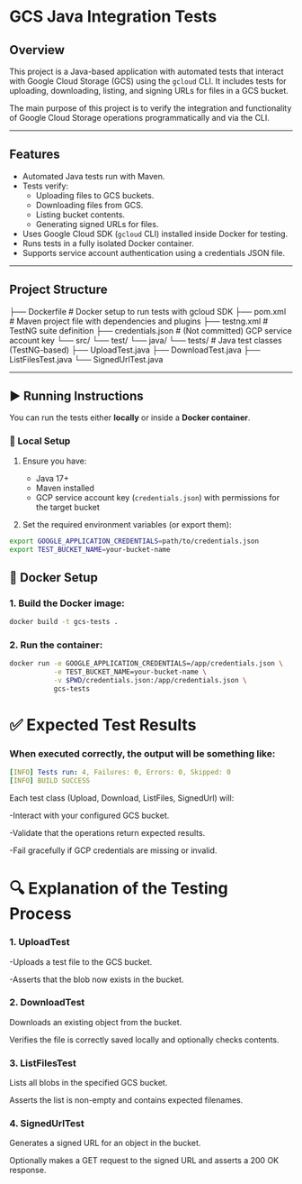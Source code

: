 # GCS Java Integration Tests

## Overview

This project is a Java-based application with automated tests that interact with Google Cloud Storage (GCS) using the `gcloud` CLI. It includes tests for uploading, downloading, listing, and signing URLs for files in a GCS bucket.

The main purpose of this project is to verify the integration and functionality of Google Cloud Storage operations programmatically and via the CLI.

---

## Features

- Automated Java tests run with Maven.
- Tests verify:
  - Uploading files to GCS buckets.
  - Downloading files from GCS.
  - Listing bucket contents.
  - Generating signed URLs for files.
- Uses Google Cloud SDK (`gcloud` CLI) installed inside Docker for testing.
- Runs tests in a fully isolated Docker container.
- Supports service account authentication using a credentials JSON file.

---

## Project Structure

├── Dockerfile # Docker setup to run tests with gcloud SDK
├── pom.xml # Maven project file with dependencies and plugins
├── testng.xml # TestNG suite definition
├── credentials.json # (Not committed) GCP service account key
└── src/
└── test/
└── java/
└── tests/ # Java test classes (TestNG-based)
├── UploadTest.java
├── DownloadTest.java
├── ListFilesTest.java
└── SignedUrlTest.java



---

## ▶️ Running Instructions

You can run the tests either **locally** or inside a **Docker container**.

### 🔧 Local Setup

1. Ensure you have:
   - Java 17+
   - Maven installed
   - GCP service account key (`credentials.json`) with permissions for the target bucket

2. Set the required environment variables (or export them):

```bash
export GOOGLE_APPLICATION_CREDENTIALS=path/to/credentials.json
export TEST_BUCKET_NAME=your-bucket-name
```



## 🐳 Docker Setup

### 1. Build the Docker image:

```bash
docker build -t gcs-tests .
```

### 2. Run the container:

```bash
docker run -e GOOGLE_APPLICATION_CREDENTIALS=/app/credentials.json \
           -e TEST_BUCKET_NAME=your-bucket-name \
           -v $PWD/credentials.json:/app/credentials.json \
           gcs-tests
```

# ✅ Expected Test Results
### When executed correctly, the output will be something like:

```yaml
[INFO] Tests run: 4, Failures: 0, Errors: 0, Skipped: 0
[INFO] BUILD SUCCESS
```

Each test class (Upload, Download, ListFiles, SignedUrl) will:

  -Interact with your configured GCS bucket.

  -Validate that the operations return expected results.

  -Fail gracefully if GCP credentials are missing or invalid.

# 🔍 Explanation of the Testing Process
### 1. UploadTest

-Uploads a test file to the GCS bucket.

-Asserts that the blob now exists in the bucket.

### 2. DownloadTest

Downloads an existing object from the bucket.

Verifies the file is correctly saved locally and optionally checks contents.

### 3. ListFilesTest

Lists all blobs in the specified GCS bucket.

Asserts the list is non-empty and contains expected filenames.

### 4. SignedUrlTest

Generates a signed URL for an object in the bucket.

Optionally makes a GET request to the signed URL and asserts a 200 OK response.

